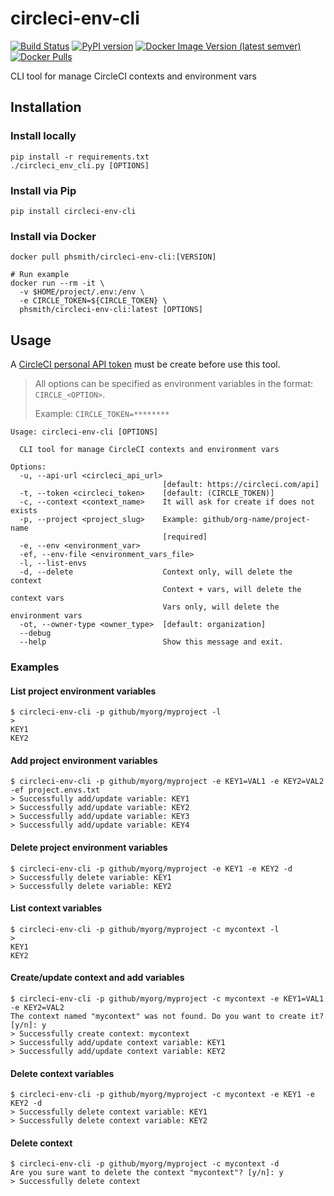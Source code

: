 # circleci-env-cli
[![Build Status](https://github.com/phsmith/circleci-env-cli/actions/workflows/publish.yml/badge.svg)](https://github.com/phsmith/circleci-env-cli/actions/workflows/publish.yml)
[![PyPI version](https://img.shields.io/pypi/v/circleci-env-cli?color=yellow)](https://python.org/pypi/circleci-env-cli)
[![Docker Image Version (latest semver)](https://img.shields.io/docker/v/phsmith/circleci-env-cli?label=docker%20version&color=blue)](https://hub.docker.com/r/phsmith/circleci-env-cli)
[![Docker Pulls](https://img.shields.io/docker/pulls/phsmith/circleci-env-cli?color=lightblue)](https://hub.docker.com/r/phsmith/circleci-env-cli)

CLI tool for manage CircleCI contexts and environment vars

## Installation
### Install locally
```
pip install -r requirements.txt
./circleci_env_cli.py [OPTIONS]
```

### Install via Pip
```
pip install circleci-env-cli
```

### Install via Docker
```
docker pull phsmith/circleci-env-cli:[VERSION]

# Run example
docker run --rm -it \
  -v $HOME/project/.env:/env \
  -e CIRCLE_TOKEN=${CIRCLE_TOKEN} \
  phsmith/circleci-env-cli:latest [OPTIONS]
```

## Usage

A [CircleCI personal API token](https://circleci.com/docs/managing-api-tokens/#creating-a-personal-api-token) must be create before use this tool.

> All options can be specified as environment variables in the format: `CIRCLE_<OPTION>`.
>
> Example: `CIRCLE_TOKEN=********`

```
Usage: circleci-env-cli [OPTIONS]

  CLI tool for manage CircleCI contexts and environment vars

Options:
  -u, --api-url <circleci_api_url>
                                  [default: https://circleci.com/api]
  -t, --token <circleci_token>    [default: (CIRCLE_TOKEN)]
  -c, --context <context_name>    It will ask for create if does not exists
  -p, --project <project_slug>    Example: github/org-name/project-name
                                  [required]
  -e, --env <environment_var>
  -ef, --env-file <environment_vars_file>
  -l, --list-envs
  -d, --delete                    Context only, will delete the context
                                  Context + vars, will delete the context vars
                                  Vars only, will delete the environment vars
  -ot, --owner-type <owner_type>  [default: organization]
  --debug
  --help                          Show this message and exit.
```

### Examples

#### List project environment variables
```
$ circleci-env-cli -p github/myorg/myproject -l
>
KEY1
KEY2
```

#### Add project environment variables
```
$ circleci-env-cli -p github/myorg/myproject -e KEY1=VAL1 -e KEY2=VAL2 -ef project.envs.txt
> Successfully add/update variable: KEY1
> Successfully add/update variable: KEY2
> Successfully add/update variable: KEY3
> Successfully add/update variable: KEY4
```

#### Delete project environment variables
```
$ circleci-env-cli -p github/myorg/myproject -e KEY1 -e KEY2 -d
> Successfully delete variable: KEY1
> Successfully delete variable: KEY2
```

#### List context variables
```
$ circleci-env-cli -p github/myorg/myproject -c mycontext -l
>
KEY1
KEY2
```

#### Create/update context and add variables
```
$ circleci-env-cli -p github/myorg/myproject -c mycontext -e KEY1=VAL1 -e KEY2=VAL2
The context named "mycontext" was not found. Do you want to create it? [y/n]: y
> Successfully create context: mycontext
> Successfully add/update context variable: KEY1
> Successfully add/update context variable: KEY2
```

#### Delete context variables
```
$ circleci-env-cli -p github/myorg/myproject -c mycontext -e KEY1 -e KEY2 -d
> Successfully delete context variable: KEY1
> Successfully delete context variable: KEY2
```

#### Delete context
```
$ circleci-env-cli -p github/myorg/myproject -c mycontext -d
Are you sure want to delete the context "mycontext"? [y/n]: y
> Successfully delete context
```
